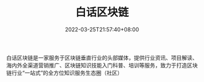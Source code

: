 ﻿---
weight: 
title: "白话区块链"
description: "白话区块链是一家服务于区块链垂直行业的头部媒体，提供行业资讯、项目解读、海内外全渠道营销推广、区块链知识技能入门科普、培训等服务，致力于打造区块链行业“一站式”的全方位..."
date: 2022-03-25T21:57:40+08:00
lastmod: 2022-03-25T16:45:40+08:00
draft: false
authors: ["Metabd"]
featuredImage: "baihuaqukuailian.png"
link: ""
tags: ["元宇宙资讯","白话区块链"]
categories: ["navigation"]
navigation: ["元宇宙资讯"]
lightgallery: true
toc: true
pinned: false
recommend: false
recommend1: false
---
白话区块链是一家服务于区块链垂直行业的头部媒体，提供行业资讯、项目解读、海内外全渠道营销推广、区块链知识技能入门科普、培训等服务，致力于打造区块链行业“一站式”的全方位知识服务生态圈（社区）
